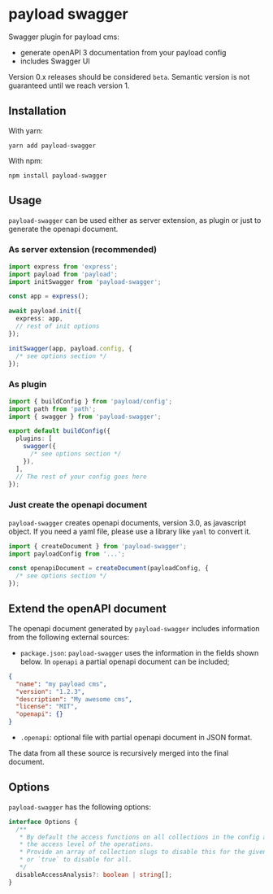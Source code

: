 # payload swagger

Swagger plugin for payload cms:

- generate openAPI 3 documentation from your payload config
- includes Swagger UI

Version 0.x releases should be considered `beta`. Semantic version is not guaranteed until we reach version 1.

## Installation

With yarn:

```shell
yarn add payload-swagger
```

With npm:

```shell
npm install payload-swagger
```

## Usage

`payload-swagger` can be used either as server extension, as plugin or just to generate the openapi document.

### As server extension (recommended)

```typescript
import express from 'express';
import payload from 'payload';
import initSwagger from 'payload-swagger';

const app = express();

await payload.init({
  express: app,
  // rest of init options
});

initSwagger(app, payload.config, {
  /* see options section */
});
```

### As plugin

```typescript
import { buildConfig } from 'payload/config';
import path from 'path';
import { swagger } from 'payload-swagger';

export default buildConfig({
  plugins: [
    swagger({
      /* see options section */
    }),
  ],
  // The rest of your config goes here
});
```

### Just create the openapi document

`payload-swagger` creates openapi documents, version 3.0, as javascript object. If you need a yaml file, please use a library like `yaml` to convert it.

```typescript
import { createDocument } from 'payload-swagger';
import payloadConfig from '...';

const openapiDocument = createDocument(payloadConfig, {
  /* see options section */
});
```

## Extend the openAPI document

The openapi document generated by `payload-swagger` includes information from the following external sources:

- `package.json`: `payload-swagger` uses the information in the fields shown below. In `openapi` a partial openapi document can be included;

```json
{
  "name": "my payload cms",
  "version": "1.2.3",
  "description": "My awesome cms",
  "license": "MIT",
  "openapi": {}
}
```

- `.openapi`: optional file with partial openapi document in JSON format.

The data from all these source is recursively merged into the final document.

## Options

`payload-swagger` has the following options:

```typescript
interface Options {
  /**
   * By default the access functions on all collections in the config are called to determine
   * the access level of the operations.
   * Provide an array of collection slugs to disable this for the given collections,
   * or `true` to disable for all.
   */
  disableAccessAnalysis?: boolean | string[];
}
```

<!-- ## Version history

### v1.0

- Initial version -->
